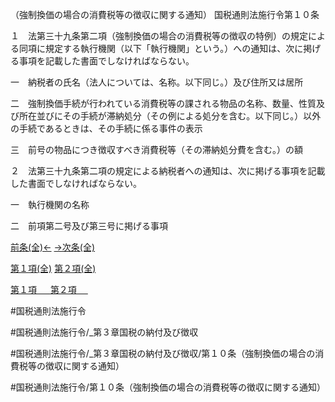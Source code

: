 （強制換価の場合の消費税等の徴収に関する通知）
国税通則法施行令第１０条

１　法第三十九条第二項（強制換価の場合の消費税等の徴収の特例）の規定による同項に規定する執行機関（以下「執行機関」という。）への通知は、次に掲げる事項を記載した書面でしなければならない。

一　納税者の氏名（法人については、名称。以下同じ。）及び住所又は居所

二　強制換価手続が行われている消費税等の課される物品の名称、数量、性質及び所在並びにその手続が滞納処分（その例による処分を含む。以下同じ。）以外の手続であるときは、その手続に係る事件の表示

三　前号の物品につき徴収すべき消費税等（その滞納処分費を含む。）の額

２　法第三十九条第二項の規定による納税者への通知は、次に掲げる事項を記載した書面でしなければならない。

一　執行機関の名称

二　前項第二号及び第三号に掲げる事項

[前条(全)←](国税通則法施行＿令＿第９条_.md)    [→次条(全)](国税通則法施行＿令＿第１１条_.md)

[第１項(全)](国税通則法施行＿令＿第１０条第１項_.md)  [第２項(全)](国税通則法施行＿令＿第１０条第２項_.md)  

[第１項 　 ](国税通則法施行＿令＿第１０条第１項.md)  [第２項 　 ](国税通則法施行＿令＿第１０条第２項.md)  

#国税通則法施行令

#国税通則法施行令/_第３章国税の納付及び徴収

#国税通則法施行令/_第３章国税の納付及び徴収/第１０条（強制換価の場合の消費税等の徴収に関する通知）

#国税通則法施行令/第１０条（強制換価の場合の消費税等の徴収に関する通知）

